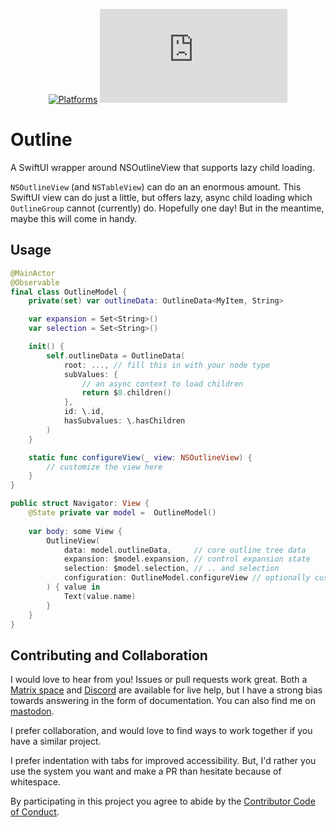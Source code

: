 <div align="center">

[![Platforms][platforms badge]][platforms]
[![Matrix][matrix badge]][matrix]

</div>

# Outline
A SwiftUI wrapper around NSOutlineView that supports lazy child loading.

`NSOutlineView` (and `NSTableView`) can do an an enormous amount. This SwiftUI view can do just a little, but offers lazy, async child loading which `OutlineGroup` cannot (currently) do. Hopefully one day! But in the meantime, maybe this will come in handy.

## Usage

```swift
@MainActor
@Observable
final class OutlineModel {
    private(set) var outlineData: OutlineData<MyItem, String>

    var expansion = Set<String>()
    var selection = Set<String>()

    init() {
        self.outlineData = OutlineData(
            root: ..., // fill this in with your node type
            subValues: {
                // an async context to load children
                return $0.children()
            },
            id: \.id,
            hasSubvalues: \.hasChildren
        )
    }

    static func configureView(_ view: NSOutlineView) {
        // customize the view here
    }
}

public struct Navigator: View {
    @State private var model =  OutlineModel()
    
    var body: some View {
        OutlineView(
            data: model.outlineData,     // core outline tree data
            expansion: $model.expansion, // control expansion state
            selection: $model.selection, // .. and selection
            configuration: OutlineModel.configureView // optionally customize the underlying NSOutlineView
        ) { value in
            Text(value.name)
        }
    }
}
```

## Contributing and Collaboration

I would love to hear from you! Issues or pull requests work great. Both a [Matrix space][matrix] and [Discord][discord] are available for live help, but I have a strong bias towards answering in the form of documentation. You can also find me on [mastodon](https://mastodon.social/@mattiem).

I prefer collaboration, and would love to find ways to work together if you have a similar project.

I prefer indentation with tabs for improved accessibility. But, I'd rather you use the system you want and make a PR than hesitate because of whitespace.

By participating in this project you agree to abide by the [Contributor Code of Conduct](CODE_OF_CONDUCT.md).

[platforms]: https://swiftpackageindex.com/ChimeHQ/Outline
[platforms badge]: https://img.shields.io/endpoint?url=https%3A%2F%2Fswiftpackageindex.com%2Fapi%2Fpackages%2FChimeHQ%2FOutline%2Fbadge%3Ftype%3Dplatforms
[matrix]: https://matrix.to/#/%23chimehq%3Amatrix.org
[matrix badge]: https://img.shields.io/matrix/chimehq%3Amatrix.org?label=Matrix
[discord]: https://discord.gg/esFpX6sErJ
